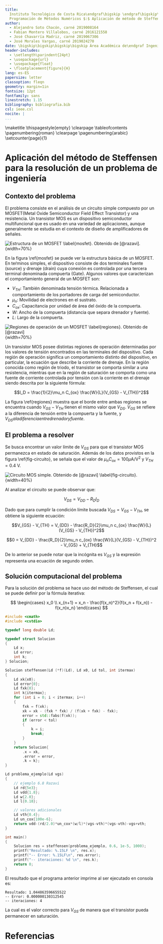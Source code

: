 ```yaml
---
title:
  Instituto Tecnológico de Costa Rica\endgraf\bigskip \endgraf\bigskip\bigskip\
  Programación de Métodos Numéricos $:$ Aplicación de método de Steffenson para resolución de un problema de ingeniería \endgraf\bigskip\bigskip\bigskip\bigskip
author:
  - Alejandro Soto Chacón, carné 2019008164
  - Fabian Montero Villalobos, carné 2016121558
  - José Chavarría Madriz, carné 2019067306
  - José Morales Vargas, carné 2019024270
date: \bigskip\bigskip\bigskip\bigskip Área Académica de\endgraf Ingeniería en Computadores \endgraf\bigskip\bigskip\ Análisis Numérico Para Ingeniería \endgraf  (CE3102) \endgraf\bigskip\bigskip Profesor Juan Pablo Soto Quirós \endgraf\vfill  Semestre I 2022
header-includes:
  - \setlength\parindent{24pt}
  - \usepackage{url}
  - \usepackage{float}
  - \floatplacement{figure}{H}
lang: es-ES
papersize: letter
classoption: fleqn
geometry: margin=1in
fontsize: 12pt
fontfamily: sans
linestretch: 1.15
bibliography: bibliografia.bib
csl: ieee.csl
nocite: |
...
```


\maketitle
\thispagestyle{empty}
\clearpage
\tableofcontents
\pagenumbering{roman}
\clearpage
\pagenumbering{arabic}
\setcounter{page}{1}

# Aplicación del método de Steffensen para la resolución de un problema de ingeniería

## Contexto del problema

El problema consiste en el análisis de un circuito simple compuesto por un MOSFET(Metal Oxide Semiconductor Field Effect Transistor) y una resistencia. Un transistor MOS es un dispositivo semiconductor multifuncional que es usado en una variedad de aplicaciones, aunque generalmente se estudia en el contexto de diseño de amplificadores de señales. 

![Estructura de un MOSFET \label{mosfet}. Obtenido de [@razavi].](mosfet.png){width=70%}

En la figura \ref{mosfet} se puede ver la estructura básica de un MOSFET. En teŕminos simples, el dispositivo consiste de dos terminales fuente (source) y  drenaje (drain) cuya conexión es controlada por una tercera terminal denominada compuerta (Gate). Algunos valores que caracterizan el comportamiento general de un MOSFET son:

- $V_{TH}$: También denominada tensión térmica. Relacionada a comportamiento de los portadores de carga del semiconductor.
- $\mu_{n}$: Movilidad de electrones en el sustrato.
- $C_{ox}$: Capacitancia por unidad de área del óxido de la compuerta.
- $W$: Ancho de la compuerta (distancia que separa drenador y fuente).
- $L$: Largo de la compuerta.

![Regiones de operación de un MOSFET \label{regiones}. Obtenido de [@razavi]](mosfet_operacion.png){width=70%}

Un transistor MOS posee distintas regiones de operación determinadas por los valores de tensión encontrados en las terminales del dispositivo. Cada región de operación significa un comportamiento distinto del dispositivo, en particular, la ecuación que describe la corriente de drenaje. En la región conocida como región de triodo, el transistor se comporta similar a una resistencia, mientras que en la región de saturación se comporta como una fuente de corriente controlada por tensión con la corriente en el drenaje siendo descrita por la siguiente fórmula:

$$I_D = \frac{1}{2}\mu_n C_{ox} \frac{W}{L}(V_{GS} - V_{TH})^2$$

La figura \ref{regiones} muestra que el borde entre ambas regiones se encuentra cuando $V_{GS} - V_{TH}$ tienen el mismo valor que $V_{DS}$. $V_{GS}$ se refiere a la diferencia de tensión entre la compuerta y la fuente, y $V_{DS} a la diferencia entre drenador y fuente$.  

## El problema a resolver

Se busca encontrar un valor límite de $V_{GS}$ para que el transistor MOS permanezca en estado de saturación. Además de los datos provistos en la figura \ref{fig-circuito}, se señala que el valor de $\mu_nC_{ox} = 100 \mu\text{A/V}^2$ y $V_{TH} = 0.4$ V. 

![Circuito MOS simple. Obtenido de [@razavi] \label{fig-circuito}.](diagrama_problema.png){width=40%}

Al analizar el circuito se puede observar que:

$$V_{DS} = V_{DD} - R_DI_D$$

Dado que para cumplir la condición límite buscada $V_{DS} = V_{GS} - V_{TH}$, se obtiene la siguiente ecuación:

$$V_{GS} - V_{TH} = V_{DD} - \frac{R_D}{2}\mu_n c_{ox} \frac{W}{L}(V_{GS} - V_{TH})^2$$

$$0 = V_{DD} - \frac{R_D}{2}\mu_n c_{ox} \frac{W}{L}(V_{GS} - V_{TH})^2 - V_{GS} + V_{TH}$$

De lo anterior se puede notar que la incógnita es $V_{GS}$ y la expresión representa una ecuación de segundo orden. 

## Solución computacional del problema

Para la solución del problema se hace uso del método de Steffensen, el cual se puede definir por la fórmula iterativa:

$$
\begin{cases}
x_0 \\
x_{n+1} = x_n - \frac{f(x_n)^2}{f(x_n + f(x_n)) - f(x_n)x_n}
\end{cases}
$$

```C++
#include <cmath>
#include <cstdio>

typedef long double Ld;

typedef struct Solucion
{
	Ld x;
	Ld error;
	int k;
} Solucion;

Solucion steffensen(Ld (*f)(Ld), Ld x0, Ld tol, int itermax)
{
    Ld xk{x0};
    Ld error{0};
    Ld fxk{0};
    int k{itermax};
    for (int i = 0; i < itermax; i++)
    {
        fxk = f(xk);
        xk = xk - (fxk * fxk) / (f(xk + fxk) - fxk);
        error = std::fabs(f(xk));
        if (error < tol)
        {
            k = i;
            break;
        }
    }
    return Solucion{
        .x = xk,
        .error = error,
        .k = k};
}

Ld problema_ejemplo(Ld vgs)
{
	// ejemplo 6.8 Razavi
	Ld rd{5e3};
	Ld vdd{1.8};
	Ld w{2.0};
	Ld l{0.18};

	// valores adicionales
	Ld vth{0.4};
	Ld un_cox{100e-6};
	return vdd-(rd/2.0)*un_cox*(w/l)*(vgs-vth)*(vgs-vth)-vgs+vth;
}

int main()
{
	Solucion res = steffensen(problema_ejemplo, 0.6, 1e-5, 1000);
	printf("Resultado: %.15LF \n", res.x);
    printf("-- Error: %.15LF\n", res.error);
    printf("-- iteraciones: %d \n", res.k);
    return 0;
}

```

El resultado que el programa anterior imprime al ser ejecutado en consola es:


```Shell
Resultado: 1.044863596655522 
-- Error: 0.000000130312545
-- iteraciones: 4 
```

La cual es el valor correcto para $V_{GS}$ de manera que el transistor pueda permanecer en saturación.

# Referencias
